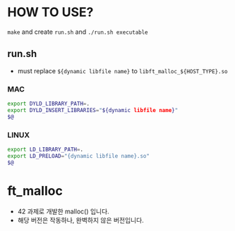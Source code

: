 # HOW TO USE?
`make` and create `run.sh` and `./run.sh executable`
## run.sh
- must replace `${dynamic libfile name}` to `libft_malloc_${HOST_TYPE}.so`
### MAC
```sh
export DYLD_LIBRARY_PATH=. 
export DYLD_INSERT_LIBRARIES="${dynamic libfile name}"
$@
```
### LINUX
```sh
export LD_LIBRARY_PATH=.
export LD_PRELOAD="{dynamic libfile name}.so"
$@
```

# ft_malloc
- 42 과제로 개발한 malloc() 입니다.
- 해당 버전은 작동하나, 완벽하지 않은 버전입니다.